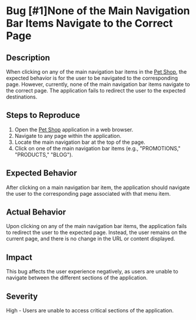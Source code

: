 # Bug [#1]None of the Main Navigation Bar Items Navigate to the Correct Page

## Description

When clicking on any of the main navigation bar items in the [Pet Shop](https://pet-shop.buckhill.com.hr/), the expected behavior is for the user to be navigated to the corresponding page. However, currently, none of the main navigation bar items navigate to the correct page. The application fails to redirect the user to the expected destinations.

## Steps to Reproduce

1. Open the [Pet Shop](https://pet-shop.buckhill.com.hr/) application in a web browser.
2. Navigate to any page within the application.
3. Locate the main navigation bar at the top of the page.
4. Click on one of the main navigation bar items (e.g., "PROMOTIONS," "PRODUCTS," "BLOG").

## Expected Behavior

After clicking on a main navigation bar item, the application should navigate the user to the corresponding page associated with that menu item.

## Actual Behavior

Upon clicking on any of the main navigation bar items, the application fails to redirect the user to the expected page. Instead, the user remains on the current page, and there is no change in the URL or content displayed.

## Impact

This bug affects the user experience negatively, as users are unable to navigate between the different sections of the application.

## Severity

High - Users are unable to access critical sections of the application.

